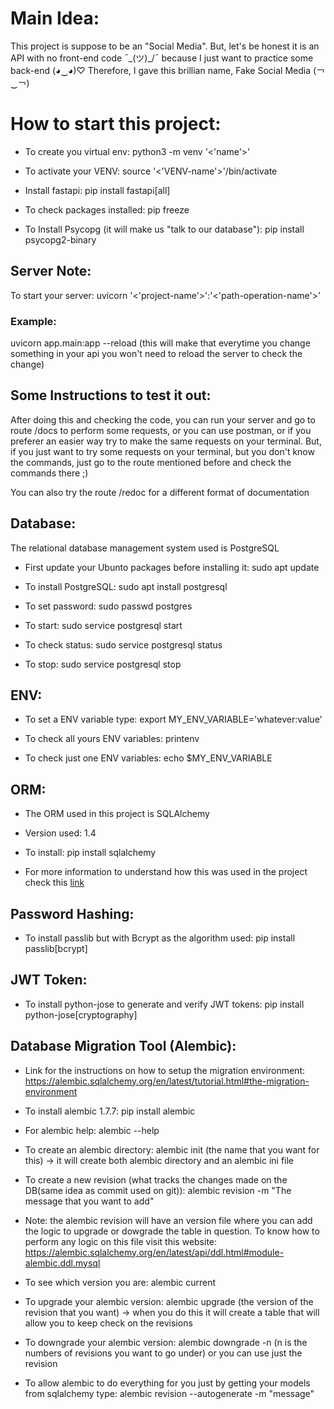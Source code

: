 # Main Idea:

This project is suppose to be an "Social Media". But, let's be honest it is an
API with no front-end code ¯\_(ツ)_/¯ because I just want to practice some
back-end (◕‿◕)♡ Therefore, I gave this brillian name, Fake Social Media (￢‿￢)

# How to start this project:

  - To create you virtual env: python3 -m venv '<'name'>'

  - To activate your VENV: source '<'VENV-name'>'/bin/activate

  - Install fastapi: pip install fastapi[all]

  - To check packages installed: pip freeze
  
  - To Install Psycopg (it will make us "talk to our database"): pip install
    psycopg2-binary

## Server Note:

  To start your server: uvicorn '<'project-name'>':'<'path-operation-name'>' 

### Example:

  uvicorn app.main:app --reload (this will make that everytime you change something in your api you won't need to reload the server to check the change)

## Some Instructions to test it out:

  After doing this and checking the code, you can run your server and go to
route /docs to perform some requests, or you can use postman, or if you preferer
an easier way try to make the same requests on your terminal. But, if you just
want to try some requests on your terminal, but you don't know the commands,
just go to the route mentioned before and check the commands there ;)

  You can also try the route /redoc for a different format of documentation

## Database: 

The relational database management system used is PostgreSQL

  - First update your Ubunto packages before installing it: sudo apt update

  - To install PostgreSQL: sudo apt install postgresql

  - To set password: sudo passwd postgres

  - To start: sudo service postgresql start

  - To check status: sudo service postgresql status

  - To stop: sudo service postgresql stop

## ENV:
  
  - To set a ENV variable type: export MY_ENV_VARIABLE='whatever:value'

  - To check all yours ENV variables: printenv

  - To check just one ENV variables: echo $MY_ENV_VARIABLE

## ORM:

  - The ORM used in this project is SQLAlchemy

  - Version used: 1.4

  - To install: pip install sqlalchemy

  - For more information to understand how this was used in the project check
    this [link](https://fastapi.tiangolo.com/advanced/async-sql-databases/?h=sqlalche#import-and-set-up-sqlalchemy)

## Password Hashing:

  - To install passlib but with Bcrypt as the algorithm used: pip install passlib[bcrypt]

## JWT Token:

  - To install python-jose to generate and verify JWT tokens: pip install
    python-jose[cryptography]

## Database Migration Tool (Alembic):

  - Link for the instructions on how to setup the migration environment:
    https://alembic.sqlalchemy.org/en/latest/tutorial.html#the-migration-environment

  - To install alembic 1.7.7: pip install alembic 

  - For alembic help: alembic --help

  - To create an alembic directory: alembic init (the name that you want for this)
    -> it will create both alembic directory and an alembic ini file

  - To create a new revision (what tracks the changes made on the DB(same idea as
    commit used on git)): alembic revision -m "The message that you want to add"

  - Note: the alembic revision will have an version file where you can add the
    logic to upgrade or dowgrade the table in question. To know how to perform any
    logic on this file visit this website:
    https://alembic.sqlalchemy.org/en/latest/api/ddl.html#module-alembic.ddl.mysql 

  - To see which version you are: alembic current

  - To upgrade your alembic version: alembic upgrade (the version of the revision
    that you want) -> when you do this it will create a table that will allow you to
    keep check on the revisions

  - To downgrade your alembic version: alembic downgrade -n (n is the numbers of
    revisions you want to go under) or you can use just the revision

  - To allow alembic to do everything for you just by getting your models from
    sqlalchemy type: alembic revision --autogenerate -m "message"
